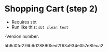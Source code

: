 # Shopping Cart (step 2)
- Requires sbt
- Run like this: ```sbt clean test```

-Version number:

5b8d0fd276b6d288905ed2f63a934e057e8feca2